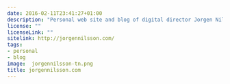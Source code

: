 ```yaml
---
date: 2016-02-11T23:41:27+01:00
description: "Personal web site and blog of digital director Jorgen Nilsson"
license: ""
licenseLink: ""
sitelink: http://jorgennilsson.com/
tags:
- personal
- blog
image:  jorgennilsson-tn.png
title: jorgennilsson.com
---
```

